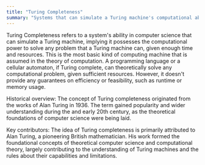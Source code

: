 ```yaml
---
title: "Turing Completeness"
summary: "Systems that can simulate a Turing machine's computational abilities."
---
```


Turing Completeness refers to a system's ability in computer science that can simulate a Turing machine, implying it possesses the computational power to solve any problem that a Turing machine can, given enough time and resources. This is the most basic kind of computing machine that is assumed in the theory of computation. A programming language or a cellular automaton, if Turing complete, can theoretically solve any computational problem, given sufficient resources. However, it doesn't provide any guarantees on efficiency or feasibility, such as runtime or memory usage.

Historical overview: The concept of Turing completeness originated from the works of Alan Turing in 1936. The term gained popularity and wider understanding during the and early 20th century, as the theoretical foundations of computer science were being laid.

Key contributors: The idea of Turing completeness is primarily attributed to Alan Turing, a pioneering British mathematician. His work formed the foundational concepts of theoretical computer science and computational theory, largely contributing to the understanding of Turing machines and the rules about their capabilities and limitations.
